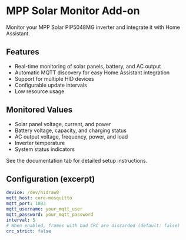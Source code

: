 # MPP Solar Monitor Add-on

Monitor your MPP Solar PIP5048MG inverter and integrate it with Home Assistant.

## Features

- Real-time monitoring of solar panels, battery, and AC output
- Automatic MQTT discovery for easy Home Assistant integration
- Support for multiple HID devices
- Configurable update intervals
- Low resource usage

## Monitored Values

- Solar panel voltage, current, and power
- Battery voltage, capacity, and charging status
- AC output voltage, frequency, power, and load
- Inverter temperature
- System status indicators

See the documentation tab for detailed setup instructions.

## Configuration (excerpt)

```yaml
device: /dev/hidraw0
mqtt_host: core-mosquitto
mqtt_port: 1883
mqtt_username: your_mqtt_user
mqtt_password: your_mqtt_password
interval: 5
# When enabled, frames with bad CRC are discarded (default: false)
crc_strict: false
```
